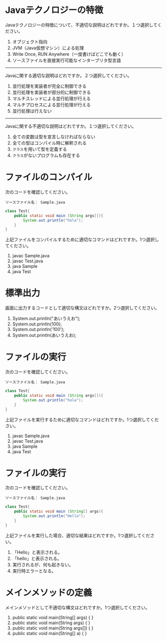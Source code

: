 # Javaテクノロジーの特徴

Javaテクノロジーの特徴について、不適切な説明はどれですか。１つ選択してください。

1. オブジェクト指向
2. JVM（Java仮想マシン）による処理
3. Write Once, RUN Anywhere（一度書けばどこでも動く）
4. ソースファイルを直接実行可能なインタープリタ型言語

----

Javaに関する適切な説明はどれですか。２つ選択してください。

1. 並行処理を実装者が完全に制御できる
1. 並行処理を実装者が部分的に制御できる
1. マルチスレッドによる並行処理が行える
1. マルチプロセスによる並行処理が行える
1. 並行処理は行えない

----

Javaに関する不適切な説明はどれですか。１つ選択してください。

1. 全ての変数は型を宣言しなければならない
1. 全ての型はコンパイル時に解釈される
1. `クラス`を用いて型を定義する
1. `クラス`がないプログラムも存在する

# ファイルのコンパイル

次のコードを確認してください。

`ソースファイル名： Sample.java`

```java
class Test{
	public static void main (String args[]){
		System.out.println("hola");
	}
}
```
上記ファイルをコンパイルするために適切なコマンドはどれですか。1つ選択してください。

1. javac Sample.java
1. javac Test.java
1. java Sample
1. java Test

# 標準出力

画面に出力するコードとして適切な構文はどれですか。2つ選択してください。

1. System.out.println("あいうえお");
1. System.out.println(100);
1. System.out.println('100');
1. System.out.println(あいうえお);

# ファイルの実行

次のコードを確認してください。

`ソースファイル名： Sample.java`

```java
class Test{
	public static void main (String args[]){
		System.out.println("hola");
	}
}
```
上記ファイルを実行するために適切なコマンドはどれですか。1つ選択してください。

1. javac Sample.java
1. javac Test.java
1. java Sample
1. java Test

# ファイルの実行

次のコードを確認してください。

`ソースファイル名： Sample.java`

```java
class Test{
	public static void main (String[] args){
		System.out.println("Hello");
	}
}
```
上記ファイルを実行した場合、適切な結果はどれですか。1つ選択してください。

1. 「Hello」と表示される。
1. 「hello」と表示される。
1. 実行されるが、何も起きない。
1. 実行時エラーとなる。

# メインメソッドの定義

メインメソッドとして不適切な構文はどれですか。1つ選択してください。

1. public static void main(String[] args) {  }
2. public static void main(String args) {  }
3. public static void main(String args[]) {  }
4. public static void main(String[] a) {  }
